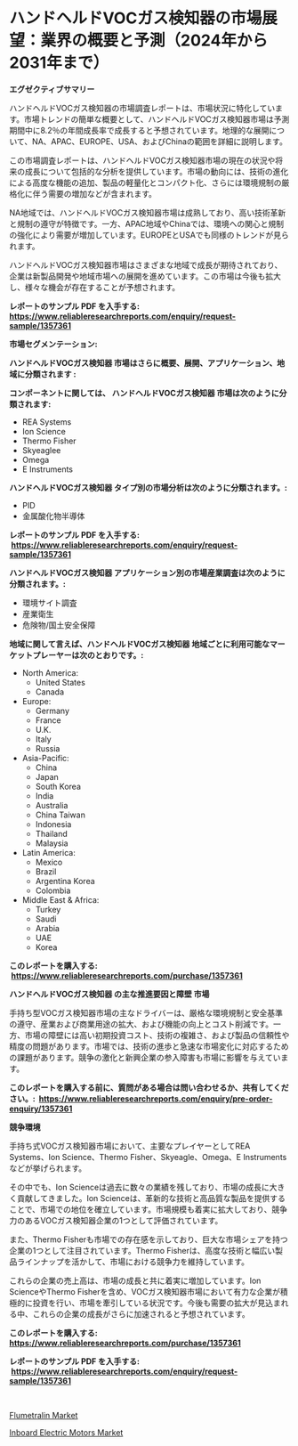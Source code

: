 <p><h1>ハンドヘルドVOCガス検知器の市場展望：業界の概要と予測（2024年から2031年まで）</h1></p><p><strong>エグゼクティブサマリー</strong></p>
<p><p>ハンドヘルドVOCガス検知器の市場調査レポートは、市場状況に特化しています。市場トレンドの簡単な概要として、ハンドヘルドVOCガス検知器市場は予測期間中に8.2％の年間成長率で成長すると予想されています。地理的な展開について、NA、APAC、EUROPE、USA、およびChinaの範囲を詳細に説明します。</p><p>この市場調査レポートは、ハンドヘルドVOCガス検知器市場の現在の状況や将来の成長について包括的な分析を提供しています。市場の動向には、技術の進化による高度な機能の追加、製品の軽量化とコンパクト化、さらには環境規制の厳格化に伴う需要の増加などが含まれます。</p><p>NA地域では、ハンドヘルドVOCガス検知器市場は成熟しており、高い技術革新と規制の遵守が特徴です。一方、APAC地域やChinaでは、環境への関心と規制の強化により需要が増加しています。EUROPEとUSAでも同様のトレンドが見られます。</p><p>ハンドヘルドVOCガス検知器市場はさまざまな地域で成長が期待されており、企業は新製品開発や地域市場への展開を進めています。この市場は今後も拡大し、様々な機会が存在することが予想されます。</p></p>
<p><strong>レポートのサンプル PDF を入手する: <a href="https://www.reliableresearchreports.com/enquiry/request-sample/1357361">https://www.reliableresearchreports.com/enquiry/request-sample/1357361</a></strong></p>
<p><strong>市場セグメンテーション:</strong></p>
<p><strong> ハンドヘルドVOCガス検知器 市場はさらに概要、展開、アプリケーション、地域に分類されます :</strong></p>
<p><strong>コンポーネントに関しては、 ハンドヘルドVOCガス検知器 市場は次のように分類されます: &nbsp;</strong></p>
<p><ul><li>REA Systems</li><li>Ion Science</li><li>Thermo Fisher</li><li>Skyeaglee</li><li>Omega</li><li>E Instruments</li></ul></p>
<p><strong> ハンドヘルドVOCガス検知器 タイプ別の市場分析は次のように分類されます。:</strong></p>
<p><ul><li>PID</li><li>金属酸化物半導体</li></ul></p>
<p><strong>レポートのサンプル PDF を入手する: &nbsp;<a href="https://www.reliableresearchreports.com/enquiry/request-sample/1357361">https://www.reliableresearchreports.com/enquiry/request-sample/1357361</a></strong></p>
<p><strong> ハンドヘルドVOCガス検知器 アプリケーション別の市場産業調査は次のように分類されます。:</strong></p>
<p><ul><li>環境サイト調査</li><li>産業衛生</li><li>危険物/国土安全保障</li></ul></p>
<p><strong>地域に関して言えば、ハンドヘルドVOCガス検知器 地域ごとに利用可能なマーケットプレーヤーは次のとおりです。:</strong></p>
<p><ul>
    <li>
        North America:
        <ul>
            <li>United States</li>
            <li>Canada</li>
        </ul>
    </li>
    <li>
        Europe:
        <ul>
            <li>Germany</li>
            <li>France</li>
            <li>U.K.</li>
            <li>Italy</li>
            <li>Russia</li>
        </ul>
    </li>
    <li>
        Asia-Pacific:
        <ul>
            <li>China</li>
            <li>Japan</li>
            <li>South Korea</li>
            <li>India</li>
            <li>Australia</li>
            <li>China Taiwan</li>
            <li>Indonesia</li>
            <li>Thailand</li>
            <li>Malaysia</li>
        </ul>
    </li>
    <li>
        Latin America:
        <ul>
            <li>Mexico</li>
            <li>Brazil</li>
            <li>Argentina Korea</li>
            <li>Colombia</li>
        </ul>
    </li>
    <li>
        Middle East & Africa:
        <ul>
            <li>Turkey</li>
            <li>Saudi</li>
            <li>Arabia</li>
            <li>UAE</li>
            <li>Korea</li>
        </ul>
    </li>
    </ul></p>
<p><strong>このレポートを購入する: &nbsp;<a href="https://www.reliableresearchreports.com/purchase/1357361">https://www.reliableresearchreports.com/purchase/1357361</a></strong></p>
<p><strong>ハンドヘルドVOCガス検知器 の主な推進要因と障壁 市場</strong></p>
<p><p>手持ち型VOCガス検知器市場の主なドライバーは、厳格な環境規制と安全基準の遵守、産業および商業用途の拡大、および機能の向上とコスト削減です。一方、市場の障壁には高い初期投資コスト、技術の複雑さ、および製品の信頼性や精度の問題があります。市場では、技術の進歩と急速な市場変化に対応するための課題があります。競争の激化と新興企業の参入障害も市場に影響を与えています。</p></p>
<p><strong>このレポートを購入する前に、質問がある場合は問い合わせるか、共有してください。:&nbsp; <a href="https://www.reliableresearchreports.com/enquiry/pre-order-enquiry/1357361">https://www.reliableresearchreports.com/enquiry/pre-order-enquiry/1357361</a></strong></p>
<p><strong>競争環境</strong></p>
<p><p>手持ち式VOCガス検知器市場において、主要なプレイヤーとしてREA Systems、Ion Science、Thermo Fisher、Skyeagle、Omega、E Instrumentsなどが挙げられます。</p><p>その中でも、Ion Scienceは過去に数々の業績を残しており、市場の成長に大きく貢献してきました。Ion Scienceは、革新的な技術と高品質な製品を提供することで、市場での地位を確立しています。市場規模も着実に拡大しており、競争力のあるVOCガス検知器企業の1つとして評価されています。</p><p>また、Thermo Fisherも市場での存在感を示しており、巨大な市場シェアを持つ企業の1つとして注目されています。Thermo Fisherは、高度な技術と幅広い製品ラインナップを活かして、市場における競争力を維持しています。</p><p>これらの企業の売上高は、市場の成長と共に着実に増加しています。Ion ScienceやThermo Fisherを含め、VOCガス検知器市場において有力な企業が積極的に投資を行い、市場を牽引している状況です。今後も需要の拡大が見込まれる中、これらの企業の成長がさらに加速されると予想されています。</p></p>
<p><strong>このレポートを購入する: &nbsp; <a href="https://www.reliableresearchreports.com/purchase/1357361">https://www.reliableresearchreports.com/purchase/1357361</a></strong></p>
<p><strong>レポートのサンプル PDF を入手する: &nbsp;<a href="https://www.reliableresearchreports.com/enquiry/request-sample/1357361">https://www.reliableresearchreports.com/enquiry/request-sample/1357361</a></strong><strong></strong></p>
<p>&nbsp;</p>
<p><p><a href="https://github.com/Sherrillcrooksxa8i18ucf2m/Market-Research-Report-List-1/blob/main/flumetralin-market.md">Flumetralin Market</a></p><p><a href="https://summer-dogwood-3e9.notion.site/Inboard-Electric-Motors-Market-Analysis-Examines-its-Scope-on-Growth-Opportunities-and-Forecasted-T-43c046dbbef1404b879d8040e8481536">Inboard Electric Motors Market</a></p></p>